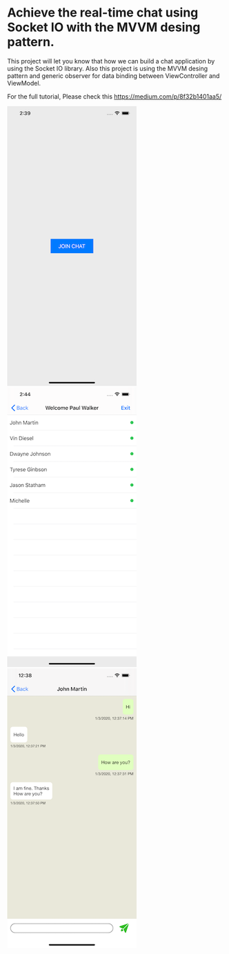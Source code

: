 # Achieve the real-time chat using Socket IO with the MVVM desing pattern.

This project will let you know that how we can build a chat application by using the Socket IO library. Also this project is using the MVVM desing pattern and generic observer for data binding between ViewController and ViewModel.

For the full tutorial, Please check this https://medium.com/p/8f32b1401aa5/

![picture](socket_demo/Media/join_chat.png) ![picture](socket_demo/Media/user_list.png) ![picture](socket_demo/Media/chat.png)
